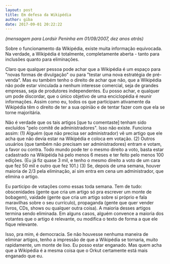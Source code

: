 ```yaml
---
layout: post
title: Em defesa da Wikipédia
author: giba
date: 2017-09-01 20:22:22
---
```

*(mensagem para Lordsir Peninha em 01/09/2007, dez anos atrás)*

Sobre o funcionamento da Wikipédia, existe muita informação equivocada. Na verdade, a Wikipédia é totalmente, completamente aberta - tanto para inclusões quanto para eliminações.

Claro que qualquer pessoa pode achar que a Wikipédia é um espaço para "novas formas de divulgação" ou para "testar uma nova estratégia de pré-venda". Mas eu também tenho o direito de achar que não, que a Wikipédia não pode estar vinculada a nenhum interesse comercial, seja de grandes empresas, seja de produtores independentes. Eu posso achar, e qualquer um pode discordar, que o único objetivo de uma enciclopédia é reunir informações. Assim como eu, todos os que participam ativamente da Wikipédia têm o direito de ter a sua opinião e de tentar fazer com que ela se torne majoritária.

Não é verdade que os tais artigos \[que tu comentaste] tenham sido excluídos "pelo comitê de administradores". Isso não existe. Funciona assim: (1) Alguém (que não precisa ser administrador) vê um artigo que ele acha que não devia estar na Wikipédia e coloca em votação. (2) Outros usuários (que também não precisam ser administradores) entram e votam, a favor ou contra. Todo mundo pode ter o mesmo direito a voto, basta estar cadastrado na Wikipéida há pelo menos 6 meses e ter feito pelo menos 100 edições. (Eu já fiz quase 3 mil, e tenho o mesmo direito a voto de um cara que fez 50 mil e outro que fez 101.) (3) Se, depois de uma semana, houver maioria de 2/3 pela eliminação, aí sim entra em cena um administrador, que elimina o artigo.

Eu participo de votações como essas toda semana. Tem de tudo: obscenidades (gente que cria um artigo só pra escrever um monte de bobagem), vaidade (gente que cria um artigo sobre si próprio e fala maravilhas sobre o seu currículo), propaganda (gente que quer vender livros, CDs, shows ou qualquer outra coisa). A maioria desses artigos termina sendo eliminada. Em alguns casos, alguém convence a maioria dos votantes que o artigo é relevante, ou modifica o texto de forma a que ele fique relevante.

Isso, pra mim, é democracia. Se não houvesse nenhuma maneira de eliminar artigos, tenho a impressão de que a Wikipédia se tornaria, muito rapidamente, um monte de lixo. Eu posso estar enganado. Mas quem acha que a Wikipédia é a mesma coisa que o Orkut certamente está mais enganado que eu.